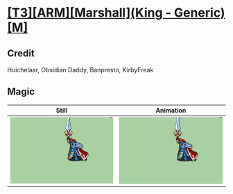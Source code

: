 # [\[T3\]\[ARM\]\[Marshall\]\(King - Generic\)\[M\]](../)

## Credit

Huichelaar, Obsidian Daddy, Banpresto, KirbyFreak
	
## Magic

| Still | Animation |
| :---: | :-------: |
| ![Magic still](./Magic_000.png) | ![Magic animation](./Magic.gif) |
